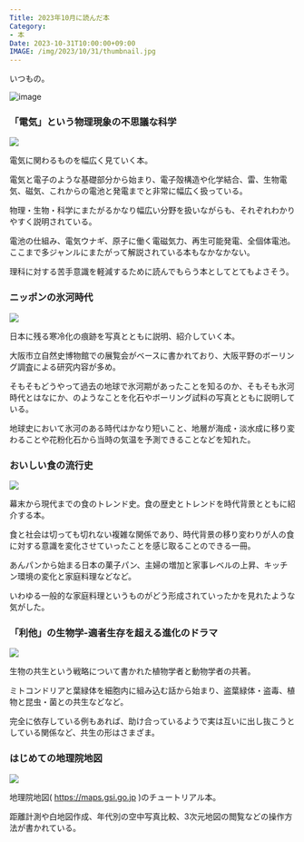 ```yaml
---
Title: 2023年10月に読んだ本
Category:
- 本
Date: 2023-10-31T10:00:00+09:00
IMAGE: /img/2023/10/31/thumbnail.jpg
---
```


いつもの。

![image](/img/2023/10/31/thumbnail.jpg)

### 「電気」という物理現象の不思議な科学　

<a href="https://www.amazon.co.jp/SUPER%E3%82%B5%E3%82%A4%E3%82%A8%E3%83%B3%E3%82%B9-%E3%80%8C%E9%9B%BB%E6%B0%97%E3%80%8D%E3%81%A8%E3%81%84%E3%81%86%E7%89%A9%E7%90%86%E7%8F%BE%E8%B1%A1%E3%81%AE%E4%B8%8D%E6%80%9D%E8%AD%B0%E3%81%AA%E7%A7%91%E5%AD%A6-%E9%BD%8B%E8%97%A4%E5%8B%9D%E8%A3%95-ebook/dp/B0C9ZP5NBY?_encoding=UTF8&qid=1698581725&sr=1-1&linkCode=li3&tag=ab1025-22&linkId=efa4eb799e00a5a0af5f66ecbc91f74f&language=ja_JP&ref_=as_li_ss_il" target="_blank"><img border="0" src="//ws-fe.amazon-adsystem.com/widgets/q?_encoding=UTF8&ASIN=B0C9ZP5NBY&Format=_SL250_&ID=AsinImage&MarketPlace=JP&ServiceVersion=20070822&WS=1&tag=ab1025-22&language=ja_JP" ></a><img src="https://ir-jp.amazon-adsystem.com/e/ir?t=ab1025-22&language=ja_JP&l=li3&o=9&a=B0C9ZP5NBY" width="1" height="1" border="0" alt="" style="border:none !important; margin:0px !important;" />

電気に関わるものを幅広く見ていく本。

電気と電子のような基礎部分から始まり、電子殻構造や化学結合、雷、生物電気、磁気、これからの電池と発電までと非常に幅広く扱っている。

物理・生物・科学にまたがるかなり幅広い分野を扱いながらも、それぞれわかりやすく説明されている。

電池の仕組み、電気ウナギ、原子に働く電磁気力、再生可能発電、全個体電池。ここまで多ジャンルにまたがって解説されている本もなかなかない。

理科に対する苦手意識を軽減するために読んでもらう本としてとてもよさそう。

### ニッポンの氷河時代

<a href="https://www.amazon.co.jp/%E3%83%8B%E3%83%83%E3%83%9D%E3%83%B3%E3%81%AE%E6%B0%B7%E6%B2%B3%E6%99%82%E4%BB%A3-%E5%8C%96%E7%9F%B3%E3%81%A7%E3%81%9F%E3%81%A9%E3%82%8B%E6%B0%97%E5%80%99%E5%A4%89%E5%8B%95-%E6%9C%AC%E3%81%A7%E6%A5%BD%E3%81%97%E3%82%80%E5%8D%9A%E7%89%A9%E9%A4%A8-%E5%A4%A7%E9%98%AA%E5%B8%82%E7%AB%8B%E8%87%AA%E7%84%B6%E5%8F%B2%E5%8D%9A%E7%89%A9%E9%A4%A8/dp/4309228976?crid=2PXK6Q27QSBK9&keywords=%E3%83%8B%E3%83%83%E3%83%9D%E3%83%B3%E3%81%AE%E6%B0%B7%E6%B2%B3%E6%99%82%E4%BB%A3&qid=1698581778&sprefix=%E3%83%8B%E3%83%83%E3%83%9D%E3%83%B3%E3%81%AE%E6%B0%B7%E6%B2%B3%E6%99%82%E4%BB%A3%2Caps%2C145&sr=8-1&linkCode=li3&tag=ab1025-22&linkId=2f9e188fdec5ed1810fef3395a30c557&language=ja_JP&ref_=as_li_ss_il" target="_blank"><img border="0" src="//ws-fe.amazon-adsystem.com/widgets/q?_encoding=UTF8&ASIN=4309228976&Format=_SL250_&ID=AsinImage&MarketPlace=JP&ServiceVersion=20070822&WS=1&tag=ab1025-22&language=ja_JP" ></a><img src="https://ir-jp.amazon-adsystem.com/e/ir?t=ab1025-22&language=ja_JP&l=li3&o=9&a=4309228976" width="1" height="1" border="0" alt="" style="border:none !important; margin:0px !important;" />

日本に残る寒冷化の痕跡を写真とともに説明、紹介していく本。

大阪市立自然史博物館での展覧会がベースに書かれており、大阪平野のボーリング調査による研究内容が多め。

そもそもどうやって過去の地球で氷河期があったことを知るのか、そもそも氷河時代とはなにか、のようなことを化石やボーリング試料の写真とともに説明している。

地球史において氷河のある時代はかなり短いこと、地層が海成・淡水成に移り変わることや花粉化石から当時の気温を予測できることなどを知れた。


### おいしい食の流行史　

<a href="https://www.amazon.co.jp/%E3%81%8A%E3%81%84%E3%81%97%E3%81%84%E9%A3%9F%E3%81%AE%E6%B5%81%E8%A1%8C%E5%8F%B2-%E9%98%BF%E5%8F%A4%E7%9C%9F%E7%90%86-ebook/dp/B0CG8T94NH?_encoding=UTF8&qid=1698581834&sr=8-1&linkCode=li3&tag=ab1025-22&linkId=923df2d826e12c17e3405cd02357cac5&language=ja_JP&ref_=as_li_ss_il" target="_blank"><img border="0" src="//ws-fe.amazon-adsystem.com/widgets/q?_encoding=UTF8&ASIN=B0CG8T94NH&Format=_SL250_&ID=AsinImage&MarketPlace=JP&ServiceVersion=20070822&WS=1&tag=ab1025-22&language=ja_JP" ></a><img src="https://ir-jp.amazon-adsystem.com/e/ir?t=ab1025-22&language=ja_JP&l=li3&o=9&a=B0CG8T94NH" width="1" height="1" border="0" alt="" style="border:none !important; margin:0px !important;" />

幕末から現代までの食のトレンド史。食の歴史とトレンドを時代背景とともに紹介する本。

食と社会は切っても切れない複雑な関係であり、時代背景の移り変わりが人の食に対する意識を変化させていったことを感じ取ることのできる一冊。

あんパンから始まる日本の菓子パン、主婦の増加と家事レベルの上昇、キッチン環境の変化と家庭料理などなど。

いわゆる一般的な家庭料理というものがどう形成されていったかを見れたような気がした。


### 「利他」の生物学-適者生存を超える進化のドラマ

<a href="https://www.amazon.co.jp/%E3%80%8C%E5%88%A9%E4%BB%96%E3%80%8D%E3%81%AE%E7%94%9F%E7%89%A9%E5%AD%A6-%E9%81%A9%E8%80%85%E7%94%9F%E5%AD%98%E3%82%92%E8%B6%85%E3%81%88%E3%82%8B%E9%80%B2%E5%8C%96%E3%81%AE%E3%83%89%E3%83%A9%E3%83%9E-%E4%B8%AD%E5%85%AC%E6%96%B0%E6%9B%B8-2763-%E9%88%B4%E6%9C%A8-%E6%AD%A3%E5%BD%A6/dp/4121027639?__mk_ja_JP=%E3%82%AB%E3%82%BF%E3%82%AB%E3%83%8A&crid=WKAV9HCX00VR&keywords=%E3%80%8C%E5%88%A9%E4%BB%96%E3%80%8D%E3%81%AE%E7%94%9F%E7%89%A9%E5%AD%A6&qid=1698581868&sprefix=%E5%88%A9%E4%BB%96+%E3%81%AE%E7%94%9F%E7%89%A9%E5%AD%A6%2Caps%2C157&sr=8-1&linkCode=li3&tag=ab1025-22&linkId=0ec2391c9c6a98ed23a054f4cc7b674a&language=ja_JP&ref_=as_li_ss_il" target="_blank"><img border="0" src="//ws-fe.amazon-adsystem.com/widgets/q?_encoding=UTF8&ASIN=4121027639&Format=_SL250_&ID=AsinImage&MarketPlace=JP&ServiceVersion=20070822&WS=1&tag=ab1025-22&language=ja_JP" ></a><img src="https://ir-jp.amazon-adsystem.com/e/ir?t=ab1025-22&language=ja_JP&l=li3&o=9&a=4121027639" width="1" height="1" border="0" alt="" style="border:none !important; margin:0px !important;" />

生物の共生という戦略について書かれた植物学者と動物学者の共著。

ミトコンドリアと葉緑体を細胞内に組み込む話から始まり、盗葉緑体・盗毒、植物と昆虫・菌との共生などなど。

完全に依存している例もあれば、助け合っているようで実は互いに出し抜こうとしている関係など、共生の形はさまざま。


### はじめての地理院地図

<a href="https://www.amazon.co.jp/%E3%81%AF%E3%81%98%E3%82%81%E3%81%A6%E3%81%AE%E5%9C%B0%E7%90%86%E9%99%A2%E5%9C%B0%E5%9B%B3-%E5%9C%B0%E5%9B%B3%E5%AD%A6%E7%BF%92%E3%83%BB%E9%98%B2%E7%81%BD%E5%AD%A6%E7%BF%92%E3%81%AB%E4%BD%BF%E3%81%8A%E3%81%86-%E9%9D%92%E6%9C%A8-%E5%92%8C%E4%BA%BA/dp/4772271562?__mk_ja_JP=%E3%82%AB%E3%82%BF%E3%82%AB%E3%83%8A&crid=2UXIPM2J4IRFB&keywords=%E3%81%AF%E3%81%98%E3%82%81%E3%81%A6%E3%81%AE%E5%9C%B0%E7%90%86%E9%99%A2%E5%9C%B0%E5%9B%B3&qid=1698581942&sprefix=%E3%81%AF%E3%81%98%E3%82%81%E3%81%A6%E3%81%AE%E5%9C%B0%E7%90%86%E9%99%A2%E5%9C%B0%E5%9B%B3%2Caps%2C156&sr=8-1&linkCode=li3&tag=ab1025-22&linkId=fd8c90749574e8890bb3b97a162c6d02&language=ja_JP&ref_=as_li_ss_il" target="_blank"><img border="0" src="//ws-fe.amazon-adsystem.com/widgets/q?_encoding=UTF8&ASIN=4772271562&Format=_SL250_&ID=AsinImage&MarketPlace=JP&ServiceVersion=20070822&WS=1&tag=ab1025-22&language=ja_JP" ></a><img src="https://ir-jp.amazon-adsystem.com/e/ir?t=ab1025-22&language=ja_JP&l=li3&o=9&a=4772271562" width="1" height="1" border="0" alt="" style="border:none !important; margin:0px !important;" />

地理院地図( https://maps.gsi.go.jp )のチュートリアル本。

距離計測や白地図作成、年代別の空中写真比較、3次元地図の閲覧などの操作方法が書かれている。
